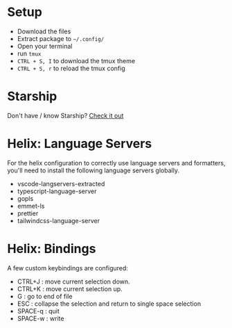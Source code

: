 # Setup

- Download the files
- Extract package to `~/.config/`
- Open your terminal
- run `tmux`
- `CTRL + S, I` to download the tmux theme
- `CTRL + S, r` to reload the tmux config 

# Starship

Don't have / know Starship? [Check it out](https://starship.rs/)

# Helix: Language Servers

For the helix configuration to correctly use language servers and formatters, you'll need to install the following language servers globally.

- vscode-langservers-extracted 
- typescript-language-server
- gopls
- emmet-ls
- prettier
- tailwindcss-language-server 

# Helix: Bindings

A few custom keybindings are configured:

- CTRL+J  : move current selection down.
- CTRL+K  : move current selection up.
- G       : go to end of file
- ESC     : collapse the selection and return to single space selection
- SPACE-q : quit
- SPACE-w : write
